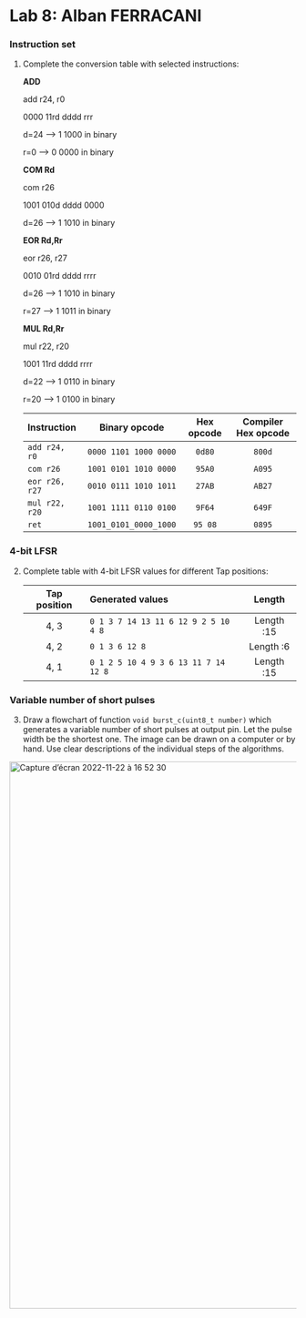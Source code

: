 # Lab 8: Alban FERRACANI

### Instruction set

1. Complete the conversion table with selected instructions:

    **ADD**
    
    add r24, r0
    
    0000 11rd dddd rrr
    
    d=24 --> 1 1000 in binary
    
    r=0  --> 0 0000 in binary

    **COM Rd**
    
    com r26
    
    1001 010d dddd 0000
    
    d=26 --> 1 1010 in binary
    
    **EOR Rd,Rr**
    
    eor r26, r27
    
    0010	01rd	dddd	rrrr
    
    d=26 --> 1 1010 in binary
    
    r=27 --> 1 1011 in binary
   
    **MUL Rd,Rr**
    
    mul r22, r20
    
    1001	11rd	dddd  rrrr
    
    d=22 --> 1 0110 in binary
    
    r=20 --> 1 0100 in binary
    
    
   | **Instruction** | **Binary opcode** | **Hex opcode** | **Compiler Hex opcode** |
   | :-- | :-: | :-: | :-: |
   | `add r24, r0` | `0000 1101 1000 0000` | `0d80` | `800d`| 
   | `com r26` | `1001 0101 1010 0000` | `95A0` | `A095` |
   | `eor r26, r27` | `0010 0111 1010 1011` | `27AB` | `AB27` |
   | `mul r22, r20` | `1001 1111 0110 0100` | `9F64` | `649F` |
   | `ret` | `1001_0101_0000_1000` | `95 08` | `0895` |
   

### 4-bit LFSR

2. Complete table with 4-bit LFSR values for different Tap positions:

   | **Tap position** | **Generated values** | **Length** |
   | :-: | :-- | :-: |
   | 4, 3 | `0 1 3 7 14 13 11 6 12 9 2 5 10 4 8`  | Length :15 |
   | 4, 2 | `0 1 3 6 12 8` | Length :6 |
   | 4, 1 | `0 1 2 5 10 4 9 3 6 13 11 7 14 12 8`| Length :15 |

### Variable number of short pulses

3. Draw a flowchart of function `void burst_c(uint8_t number)` which generates a variable number of short pulses at output pin. Let the pulse width be the shortest one. The image can be drawn on a computer or by hand. Use clear descriptions of the individual steps of the algorithms.

<img width="961" alt="Capture d’écran 2022-11-22 à 16 52 30" src="https://user-images.githubusercontent.com/114081879/203359886-c6c1bfe8-52ce-4359-a2d8-c84d95e9944c.png">

